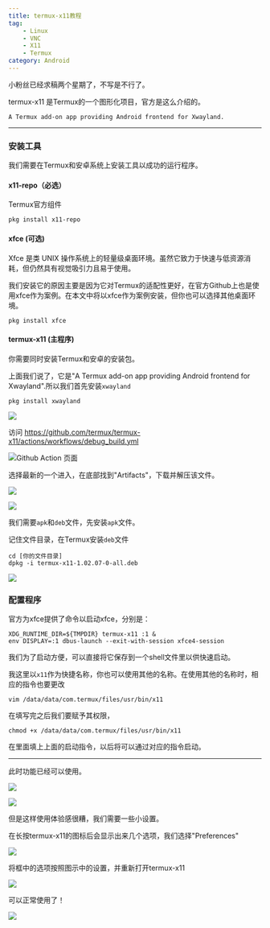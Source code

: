 ```yaml
---
title: termux-x11教程
tag: 
    - Linux
    - VNC
    - X11
    - Termux
category: Android
---
```


小粉丝已经求稿两个星期了，不写是不行了。

termux-x11 是Termux的一个图形化项目，官方是这么介绍的。

```text
A Termux add-on app providing Android frontend for Xwayland.
```


--- 

### 安装工具
我们需要在Termux和安卓系统上安装工具以成功的运行程序。

#### x11-repo（必选）
Termux官方组件

```shell
pkg install x11-repo
```

#### xfce (可选)
Xfce 是类 UNIX 操作系统上的轻量级桌面环境。虽然它致力于快速与低资源消耗，但仍然具有视觉吸引力且易于使用。

我们安装它的原因主要是因为它对Termux的适配性更好，在官方Github上也是使用xfce作为案例。在本文中将以xfce作为案例安装，但你也可以选择其他桌面环境。

```shell
pkg install xfce
```

#### termux-x11 (主程序)
你需要同时安装Termux和安卓的安装包。

上面我们说了，它是"A Termux add-on app providing Android frontend for Xwayland".所以我们首先安装`xwayland`

```shell
pkg install xwayland
```


![](https://image.hestudio.net/img/2023/04/04/642c47bb0f158.jpg)

访问 https://github.com/termux/termux-x11/actions/workflows/debug_build.yml 

![Github Action 页面](https://image.hestudio.net/img/2023/04/04/642c448248d66.jpg)

选择最新的一个进入，在底部找到"Artifacts"，下载并解压该文件。

![](https://image.hestudio.net/img/2023/04/04/642c451390c51.jpg)

![](https://image.hestudio.net/img/2023/04/04/642c467084ad2.jpg)

我们需要`apk`和`deb`文件，先安装`apk`文件。

记住文件目录，在Termux安装`deb`文件

```shell
cd [你的文件目录]
dpkg -i termux-x11-1.02.07-0-all.deb
```

![](https://image.hestudio.net/img/2023/04/04/642c476edb2b1.jpg)

### 配置程序
官方为xfce提供了命令以启动xfce，分别是：

```shell
XDG_RUNTIME_DIR=${TMPDIR} termux-x11 :1 &
env DISPLAY=:1 dbus-launch --exit-with-session xfce4-session
```

我们为了启动方便，可以直接将它保存到一个shell文件里以供快速启动。

我这里以`x11`作为快捷名称，你也可以使用其他的名称。在使用其他的名称时，相应的指令也要更改

```shell
vim /data/data/com.termux/files/usr/bin/x11
```

在填写完之后我们要赋予其权限，

```shell
chmod +x /data/data/com.termux/files/usr/bin/x11
```

在里面填上上面的启动指令，以后将可以通过对应的指令启动。

---

此时功能已经可以使用。

![](https://image.hestudio.net/img/2023/04/05/642c4bb00adba.jpg)

![](https://image.hestudio.net/img/2023/04/05/642c4bb4085cc.jpg)

但是这样使用体验感很糟，我们需要一些小设置。

在长按termux-x11的图标后会显示出来几个选项，我们选择"Preferences"

![](https://image.hestudio.net/img/2023/04/05/642c4c601609e.jpg)

将框中的选项按照图示中的设置，并重新打开termux-x11

![](https://image.hestudio.net/img/2023/04/05/642c4d138279a.png)

可以正常使用了！

![](https://image.hestudio.net/img/2023/04/05/642c4e09d5602.jpg)

<Share colorful />
